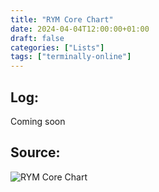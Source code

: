 ```yaml
---
title: "RYM Core Chart"
date: 2024-04-04T12:00:00+01:00
draft: false
categories: ["Lists"]
tags: ["terminally-online"]
---
```


## Log:

Coming soon

## Source:
![RYM Core Chart](/rym-core-chart.jpeg)
